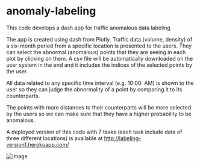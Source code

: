 # anomaly-labeling
This code develops a dash app for traffic anomalous data labeling

The app is created using dash from Plotly. Traffic data (volume, density) of a six-month period from a specific location is presented to the users. They can select the abnormal (anomalous) points that they are seeing in each plot by clicking on them. A csv file will be automatically downloaded on the user system in the end and it includes the indices of the selected points by the user. 

All data related to any specific time interval (e.g. 10:00: AM) is shown to the user so they can judge the abnormality of a point by comparing it to its counterparts.

The points with more distances to their counterparts will be more selected by the users so we can make sure that they have a higher probability to be anomalous.

A deployed version of this code with 7 tasks (each task include data of three different locations) is available at http://labeling-version1.herokuapp.com/

![image](https://user-images.githubusercontent.com/112522995/187570834-9fa99a1d-0e84-483f-bbf9-d96c28475419.png)
